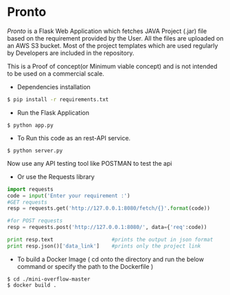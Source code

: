 # Pronto
*Pronto* is a Flask Web Application which fetches JAVA Project (.jar) file based on the requirement provided by the User. All the files are uploaded on an AWS S3 bucket. Most of the project templates which are used regularly by Developers are included in the repository. 

This is a Proof of concept(or Minimum viable concept) and is not intended to be used on a commercial scale.


- Dependencies installation

```bash
$ pip install -r requirements.txt
```

- Run the Flask Application

```shell
$ python app.py
```

- To Run this code as an rest-API service. 

```
$ python server.py
```

Now use any API testing tool like POSTMAN to test the api 

- Or use the Requests library 
```python
import requests
code = input('Enter your requirement :')
#GET requests
resp = requests.get('http://127.0.0.1:8080/fetch/{}'.format(code))

#for POST requests
resp = requests.post('http://127.0.0.1:8080/', data={'req':code))

print resp.text                   #prints the output in json format
print resp.json()['data_link']    #prints only the project link
```


- To build a Docker Image ( cd onto the directory and run the below command or specify the path to the Dockerfile )
```
$ cd ./mini-overflow-master
$ docker build .
```
